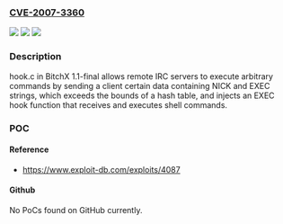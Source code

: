 ### [CVE-2007-3360](https://cve.mitre.org/cgi-bin/cvename.cgi?name=CVE-2007-3360)
![](https://img.shields.io/static/v1?label=Product&message=n%2Fa&color=blue)
![](https://img.shields.io/static/v1?label=Version&message=n%2Fa&color=blue)
![](https://img.shields.io/static/v1?label=Vulnerability&message=n%2Fa&color=brighgreen)

### Description

hook.c in BitchX 1.1-final allows remote IRC servers to execute arbitrary commands by sending a client certain data containing NICK and EXEC strings, which exceeds the bounds of a hash table, and injects an EXEC hook function that receives and executes shell commands.

### POC

#### Reference
- https://www.exploit-db.com/exploits/4087

#### Github
No PoCs found on GitHub currently.

